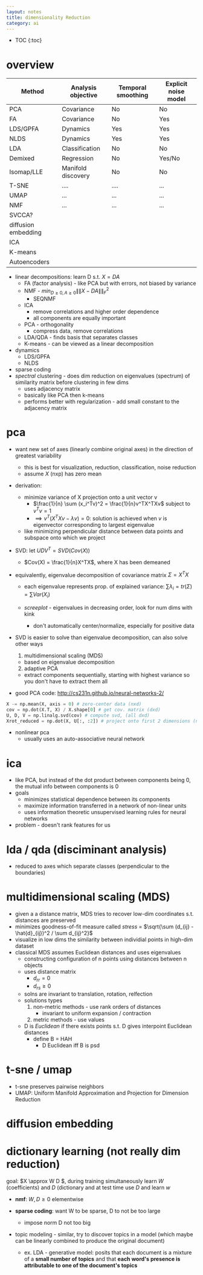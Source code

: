 ```yaml
---
layout: notes
title: dimensionality Reduction
category: ai
---
```

* TOC
{:toc}

# overview

| Method              | Analysis objective | Temporal smoothing | Explicit noise model |
|---------------------|--------------------|--------------------|----------------------|
| PCA                 | Covariance         | No                 | No                   |
| FA                  | Covariance         | No                 | Yes                  |
| LDS/GPFA            | Dynamics           | Yes                | Yes                  |
| NLDS                | Dynamics           | Yes                | Yes                  |
| LDA                 | Classification     | No                 | No                   |
| Demixed             | Regression         | No                 | Yes/No               |
| Isomap/LLE          | Manifold discovery | No                 | No                   |
| T-SNE               | ....               | ....               | ...                  |
| UMAP                | ...                | ...                | ...                  |
| NMF                 | ...                | ...                | ...                  |
| SVCCA?              |                    |                    |                      |
| diffusion embedding |                    |                    |                      |
| ICA                 |                    |                    |                      |
| K-means             |                    |                    |                      |
| Autoencoders        |                    |                    |


- linear decompositions: learn D s.t. $X=DA$
  - FA (factor analysis) - like PCA but with errors, not biased by variance
  - NMF - $min_{D \geq 0, A \geq 0} \|\|X-DA\|\|_F^2$
    - SEQNMF
  - ICA
    - remove correlations and higher order dependence
    - all components are equally important
  - PCA - orthogonality
    - compress data, remove correlations
  - LDA/QDA - finds basis that separates classes
  - K-means - can be viewed as a linear decomposition
- dynamics
  - LDS/GPFA
  - NLDS
- sparse coding
- *spectral* clustering - does dim reduction on eigenvalues (spectrum) of similarity matrix before clustering in few dims
  - uses adjacency matrix
  - basically like PCA then k-means
  - performs better with regularization - add small constant to the adjacency matrix

# pca

- want new set of axes (linearly combine original axes) in the direction of greatest variability
    - this is best for visualization, reduction, classification, noise reduction
    - assume $X$ (nxp) has zero mean

- derivation: 

    - minimize variance of X projection onto a unit vector v
      - $\frac{1}{n} \sum (x_i^Tv)^2 = \frac{1}{n}v^TX^TXv$ subject to $v^T v=1$
      - $\implies v^T(X^TXv-\lambda v)=0$: solution is achieved when $v$ is eigenvector corresponding to largest eigenvalue
    - like minimizing perpendicular distance between data points and subspace onto which we project

- SVD: let $U D V^T = SVD(Cov(X))$

    - $Cov(X) = \frac{1}{n}X^TX$, where X has been demeaned

- equivalently, eigenvalue decomposition of covariance matrix $\Sigma = X^TX$
  - each eigenvalue represents prop. of explained variance: $\sum \lambda_i = tr(\Sigma) = \sum Var(X_i)$

  - *screeplot*  - eigenvalues in decreasing order, look for num dims with kink
    - don't automatically center/normalize, especially for positive data

- SVD is easier to solve than eigenvalue decomposition, can also solve other ways
  1. multidimensional scaling (MDS)
    - based on eigenvalue decomposition
  2. adaptive PCA
    - extract components sequentially, starting with highest variance so you don't have to extract them all	

- good PCA code: http://cs231n.github.io/neural-networks-2/
```python
X -= np.mean(X, axis = 0) # zero-center data (nxd)
cov = np.dot(X.T, X) / X.shape[0] # get cov. matrix (dxd)
U, D, V = np.linalg.svd(cov) # compute svd, (all dxd)
Xrot_reduced = np.dot(X, U[:, :2]) # project onto first 2 dimensions (n x 2)
```
- nonlinear pca
    - usually uses an auto-associative neural network
      ​	


# ica

- like PCA, but instead of the dot product between components being 0, the mutual info between components is 0
- goals
  - minimizes statistical dependence between its components
  - maximize information transferred in a network of non-linear units
  - uses information theoretic unsupervised learning rules for neural networks
- problem - doesn't rank features for us

# lda / qda (disciminant analysis)

- reduced to axes which separate classes (perpendicular to the boundaries)



# multidimensional scaling (MDS)

- given a a distance matrix, MDS tries to recover low-dim coordinates s.t. distances are preserved
- minimizes goodness-of-fit measure called *stress* = $\sqrt{\sum (d_{ij} - \hat{d}_{ij})^2 / \sum d_{ij}^2}$
- visualize in low dims the similarity between individial points in high-dim dataset
- classical MDS assumes Euclidean distances and uses eigenvalues
  - constructing configuration of n points using distances between n objects
  - uses distance matrix
    - $d_{rr} = 0$
    - $d_{rs} \geq 0$
  - solns are invariant to translation, rotation, relfection
  - solutions types
    1. non-metric methods - use rank orders of distances
       - invariant to uniform expansion / contraction
    2. metric methods - use values
  - D is *Euclidean* if there exists points s.t. D gives interpoint Euclidean distances
    - define B = HAH
      - D Euclidean iff B is psd

# t-sne / umap

- t-sne preserves pairwise neighbors
- UMAP: Uniform Manifold Approximation and Projection for Dimension Reduction

# diffusion embedding



# dictionary learning (not really dim reduction)

goal: $X \approx W D $, during training simultaneously learn $W$ (coefficients) and $D$ (dictionary and at test time use $D$ and learn $w$

- **nmf**: $W, D \geq 0$ elementwise
- **sparse coding**: want W to be sparse, D to not be too large
  - impose norm D not too big



- topic modeling - similar, try to discover topics in a model (which maybe can be linearly combined to produce the original document)
  - ex. LDA - generative model: posits that each document is a mixture of a **small number of topics** and that **each word's presence is attributable to one of the document's topics**